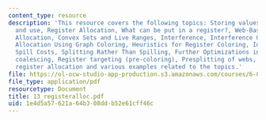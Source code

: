 ```yaml
---
content_type: resource
description: 'This resource covers the following topics: Storing values between def
  and use, Register Allocation, What can be put in a register?, Web-Based Register
  Allocation, Convex Sets and Live Ranges, Interference, Interference Graph, Register
  Allocation Using Graph Coloring, Heuristics for Register Coloring, Ideal and Useful
  Spill Costs, Splitting Rather Than Spilling, Further Optimizations including Register
  coalescing, Register targeting (pre-coloring), Presplitting of webs, Interprocedural
  register allocation and various examples related to the topics.'
file: https://ol-ocw-studio-app-production.s3.amazonaws.com/courses/6-035-computer-language-engineering-sma-5502-fall-2005/1e4d5a57621a64b308ddb52e61cff46c_13_registeralloc.pdf
file_type: application/pdf
resourcetype: Document
title: 13_registeralloc.pdf
uid: 1e4d5a57-621a-64b3-08dd-b52e61cff46c
---
```

